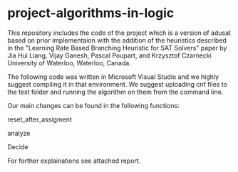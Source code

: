 # project-algorithms-in-logic
This repository includes the code of the project which is a version of adusat based on prior implementaion with the addition of the heuristics described in the "Learning Rate Based Branching Heuristic for SAT Solvers" paper by Jia Hui Liang, Vijay Ganesh, Pascal Poupart, and Krzysztof Czarnecki University of Waterloo, Waterloo, Canada.

The following code was written in Microsoft Visual Studio and we highly suggest compiling it in that environment. We suggest uploading cnf files to the test folder and running the algorithm on them from the command line.

Our main changes can be found in the following functions:

reset_after_assigment

analyze

Decide

For forther explainations see attached report.
